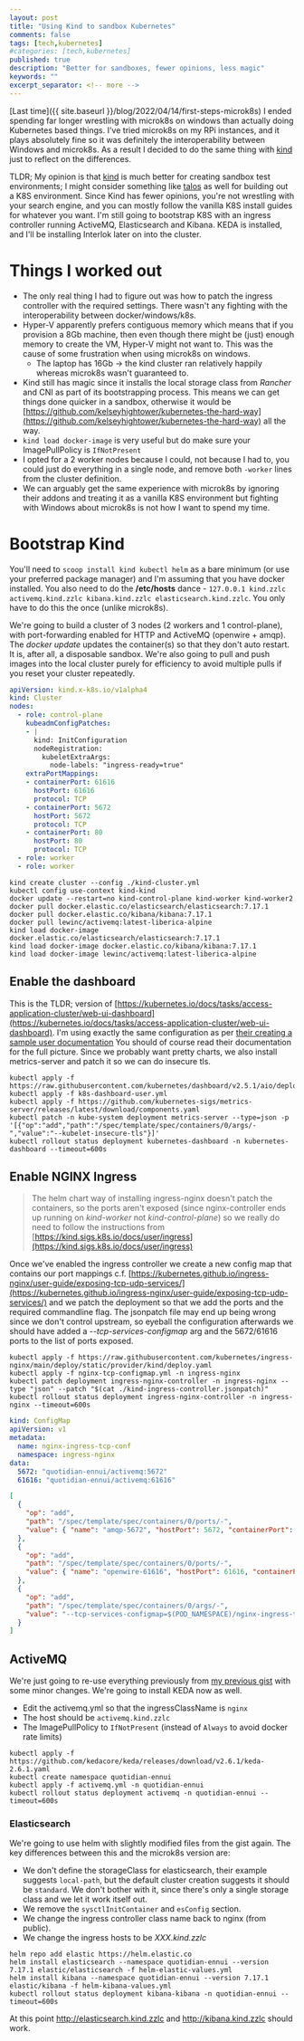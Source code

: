 ```yaml
---
layout: post
title: "Using Kind to sandbox Kubernetes"
comments: false
tags: [tech,kubernetes]
#categories: [tech,kubernetes]
published: true
description: "Better for sandboxes, fewer opinions, less magic"
keywords: ""
excerpt_separator: <!-- more -->
---
```


[Last time]({{ site.baseurl }}/blog/2022/04/14/first-steps-microk8s) I ended spending far longer wrestling with microk8s on windows than actually doing Kubernetes based things. I've tried microk8s on my RPi instances, and it plays absolutely fine so it was definitely the interoperability between Windows and microk8s. As a result I decided to do the same thing with [kind](https://kind.sigs.k8s.io/) just to reflect on the differences.

TLDR; My opinion is that [kind](https://kind.sigs.k8s.io/) is much better for creating sandbox test environments; I might consider something like [talos](https://talos.dev) as well for building out a K8S environment. Since Kind has fewer opinions, you're not wrestling with your search engine, and you can mostly follow the vanilla K8S install guides for whatever you want. I'm still going to bootstrap K8S with an ingress controller running ActiveMQ, Elasticsearch and Kibana. KEDA is installed, and I'll be installing Interlok later on into the cluster.

<!-- more -->

# Things I worked out

- The only real thing I had to figure out was how to patch the ingress controller with the required settings. There wasn't any fighting with the interoperability between docker/windows/k8s.
- Hyper-V apparently prefers contiguous memory which means that if you provision a 8Gb machine, then even though there might be (just) enough memory to create the VM, Hyper-V might not want to. This was the cause of some frustration when using microk8s on windows.
    - The laptop has 16Gb -> the kind cluster ran relatively happily whereas microk8s wasn't guaranteed to.
- Kind still has magic since it installs the local storage class from _Rancher_ and CNI as part of its bootstrapping process. This means we can get things done quicker in a sandbox, otherwise it would be [https://github.com/kelseyhightower/kubernetes-the-hard-way](https://github.com/kelseyhightower/kubernetes-the-hard-way) all the way.
- `kind load docker-image` is very useful but do make sure your ImagePullPolicy is `IfNotPresent`
- I opted for a 2 worker nodes because I could, not because I had to, you could just do everything in a single node, and remove both `-worker` lines from the cluster definition.
- We can arguably get the same experience with microk8s by ignoring their addons and treating it as a vanilla K8S environment but fighting with Windows about microk8s is not how I want to spend my time.

# Bootstrap Kind

You'll need to `scoop install kind kubectl helm` as a bare minimum (or use your preferred package manager) and I'm assuming that you have docker installed. You also need to do the __/etc/hosts__ dance - `127.0.0.1 kind.zzlc activemq.kind.zzlc kibana.kind.zzlc elasticsearch.kind.zzlc`. You only have to do this the once (unlike microk8s).

We're going to build a cluster of 3 nodes (2 workers and 1 control-plane), with port-forwarding enabled for HTTP and ActiveMQ (openwire + amqp). The _docker update_ updates the container(s) so that they don't auto restart. It is, after all, a disposable sandbox. We're also going to pull and push images into the local cluster purely for efficiency to avoid multiple pulls if you reset your cluster repeatedly.

```yml
apiVersion: kind.x-k8s.io/v1alpha4
kind: Cluster
nodes:
  - role: control-plane
    kubeadmConfigPatches:
    - |
      kind: InitConfiguration
      nodeRegistration:
        kubeletExtraArgs:
          node-labels: "ingress-ready=true"
    extraPortMappings:
    - containerPort: 61616
      hostPort: 61616
      protocol: TCP
    - containerPort: 5672
      hostPort: 5672
      protocol: TCP
    - containerPort: 80
      hostPort: 80
      protocol: TCP
  - role: worker
  - role: worker
```

```console
kind create cluster --config ./kind-cluster.yml
kubectl config use-context kind-kind
docker update --restart=no kind-control-plane kind-worker kind-worker2
docker pull docker.elastic.co/elasticsearch/elasticsearch:7.17.1
docker pull docker.elastic.co/kibana/kibana:7.17.1
docker pull lewinc/activemq:latest-liberica-alpine
kind load docker-image docker.elastic.co/elasticsearch/elasticsearch:7.17.1
kind load docker-image docker.elastic.co/kibana/kibana:7.17.1
kind load docker-image lewinc/activemq:latest-liberica-alpine
```


## Enable the dashboard

This is the TLDR; version of [https://kubernetes.io/docs/tasks/access-application-cluster/web-ui-dashboard](https://kubernetes.io/docs/tasks/access-application-cluster/web-ui-dashboard). I'm using exactly the same configuration as per [their creating a sample user documentation](https://github.com/kubernetes/dashboard/blob/master/docs/user/access-control/creating-sample-user.md) You should of course read their documentation for the full picture.  Since we probably want pretty charts, we also install metrics-server and patch it so we can do insecure tls.

```
kubectl apply -f https://raw.githubusercontent.com/kubernetes/dashboard/v2.5.1/aio/deploy/recommended.yaml
kubectl apply -f k8s-dashboard-user.yml
kubectl apply -f https://github.com/kubernetes-sigs/metrics-server/releases/latest/download/components.yaml
kubectl patch -n kube-system deployment metrics-server --type=json -p '[{"op":"add","path":"/spec/template/spec/containers/0/args/-","value":"--kubelet-insecure-tls"}]'
kubectl rollout status deployment kubernetes-dashboard -n kubernetes-dashboard --timeout=600s
```

## Enable NGINX Ingress

> The helm chart way of installing ingress-nginx doesn't patch the containers, so the ports aren't exposed (since nginx-controller ends up running on _kind-worker_ not _kind-control-plane_) so we really do need to follow the instructions from [https://kind.sigs.k8s.io/docs/user/ingress](https://kind.sigs.k8s.io/docs/user/ingress)


Once we've enabled the ingress controller we create a new config map that contains our port mappings c.f. [https://kubernetes.github.io/ingress-nginx/user-guide/exposing-tcp-udp-services/](https://kubernetes.github.io/ingress-nginx/user-guide/exposing-tcp-udp-services/) and we patch the deployment so that we add the ports and the required commandline flag. The jsonpatch file may end up being wrong since we don't control upstream, so eyeball the configuration afterwards we should have added a _--tcp-services-configmap_ arg and the 5672/61616 ports to the list of ports exposed.


```
kubectl apply -f https://raw.githubusercontent.com/kubernetes/ingress-nginx/main/deploy/static/provider/kind/deploy.yaml
kubectl apply -f nginx-tcp-configmap.yml -n ingress-nginx
kubectl patch deployment ingress-nginx-controller -n ingress-nginx --type "json" --patch "$(cat ./kind-ingress-controller.jsonpatch)"
kubectl rollout status deployment ingress-nginx-controller -n ingress-nginx --timeout=600s
```


```yml
kind: ConfigMap
apiVersion: v1
metadata:
  name: nginx-ingress-tcp-conf
  namespace: ingress-nginx
data:
  5672: "quotidian-ennui/activemq:5672"
  61616: "quotidian-ennui/activemq:61616"
```

```json
[
  {
    "op": "add",
    "path": "/spec/template/spec/containers/0/ports/-",
    "value": { "name": "amqp-5672", "hostPort": 5672, "containerPort": 5672, "protocol": "TCP" }
  },
  {
    "op": "add",
    "path": "/spec/template/spec/containers/0/ports/-",
    "value": { "name": "openwire-61616", "hostPort": 61616, "containerPort": 61616, "protocol": "TCP" }
  },
  {
    "op": "add",
    "path": "/spec/template/spec/containers/0/args/-",
    "value": "--tcp-services-configmap=$(POD_NAMESPACE)/nginx-ingress-tcp-conf"
  }
]
```

## ActiveMQ

We're just going to re-use everything previously from [my previous gist](https://gist.github.com/quotidian-ennui/575546ba89ea0f4dfe8276fb7a845ef8) with some minor changes. We're going to install KEDA now as well.

- Edit the activemq.yml so that the ingressClassName is `nginx`
- The host should be `activemq.kind.zzlc`
- The ImagePullPolicy to `IfNotPresent` (instead of `Always` to avoid docker rate limits)


```
kubectl apply -f https://github.com/kedacore/keda/releases/download/v2.6.1/keda-2.6.1.yaml
kubectl create namespace quotidian-ennui
kubectl apply -f activemq.yml -n quotidian-ennui
kubectl rollout status deployment activemq -n quotidian-ennui --timeout=600s
```

### Elasticsearch

We're going to use helm with slightly modified files from the gist again. The key differences between this and the microk8s version are:

- We don't define the storageClass for elasticsearch, their example suggests `local-path`, but the default cluster creation suggests it should be `standard`. We don't bother with it, since there's only a single storage class and we let it work itself out.
- We remove the `sysctlInitContainer` and `esConfig` section.
- We change the ingress controller class name back to nginx (from public).
- We change the ingress hosts to be _XXX.kind.zzlc_

```
helm repo add elastic https://helm.elastic.co
helm install elasticsearch --namespace quotidian-ennui --version 7.17.1 elastic/elasticsearch -f helm-elastic-values.yml
helm install kibana --namespace quotidian-ennui --version 7.17.1 elastic/kibana -f helm-kibana-values.yml
kubectl rollout status deployment kibana-kibana -n quotidian-ennui --timeout=600s
```

At this point http://elasticsearch.kind.zzlc and http://kibana.kind.zzlc should work.
